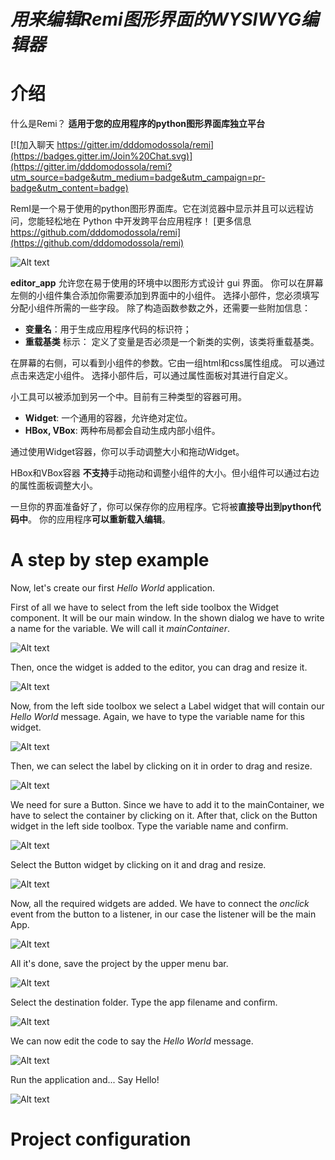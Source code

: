 
# *用来编辑Remi图形界面的WYSIWYG编辑器*

介绍
===
什么是Remi？
**适用于您的应用程序的python图形界面库独立平台**

[![加入聊天 https://gitter.im/dddomodossola/remi](https://badges.gitter.im/Join%20Chat.svg)](https://gitter.im/dddomodossola/remi?utm_source=badge&utm_medium=badge&utm_campaign=pr-badge&utm_content=badge)

RemI是一个易于使用的python图形界面库。它在浏览器中显示并且可以远程访问，您能轻松地在 Python 中开发跨平台应用程序！
[更多信息 https://github.com/dddomodossola/remi](https://github.com/dddomodossola/remi)

![Alt text](https://raw.githubusercontent.com/dddomodossola/remi/master/editor/res/preview.png "Editor window")

**editor_app** 允许您在易于使用的环境中以图形方式设计 gui 界面。
你可以在屏幕左侧的小组件集合添加你需要添加到界面中的小组件。
选择小部件，您必须填写分配小组件所需的一些字段。 除了构造函数参数之外，还需要一些附加信息：
- **变量名**：用于生成应用程序代码的标识符；
- **重载基类** 标示： 定义了变量是否必须是一个新类的实例，该类将重载基类。

在屏幕的右侧，可以看到小组件的参数。它由一组html和css属性组成。
可以通过点击来选定小组件。 选择小部件后，可以通过属性面板对其进行自定义。

小工具可以被添加到另一个中。目前有三种类型的容器可用。
- **Widget**: 一个通用的容器，允许绝对定位。
- **HBox, VBox**: 两种布局都会自动生成内部小组件。

通过使用Widget容器，你可以手动调整大小和拖动Widget。

HBox和VBox容器 **不支持**手动拖动和调整小组件的大小。但小组件可以通过右边的属性面板调整大小。

一旦你的界面准备好了，你可以保存你的应用程序。它将被**直接导出到python代码中**。
你的应用程序**可以重新载入编辑**。


A step by step example
===
Now, let's create our first *Hello World* application.

First of all we have to select from the left side toolbox the Widget component. It will be our main window.
In the shown dialog we have to write a name for the variable. We will call it *mainContainer*.

![Alt text](https://raw.githubusercontent.com/dddomodossola/remi/master/editor/res/tutorial_images/new_container.png "New Widget container")


Then, once the widget is added to the editor, you can drag and resize it.

![Alt text](https://raw.githubusercontent.com/dddomodossola/remi/master/editor/res/tutorial_images/drag_resize_container.png "Drag and resize container")


Now, from the left side toolbox we select a Label widget that will contain our *Hello World* message.
Again, we have to type the variable name for this widget.

![Alt text](https://raw.githubusercontent.com/dddomodossola/remi/master/editor/res/tutorial_images/new_label.png "Add new label")


Then, we can select the label by clicking on it in order to drag and resize.

![Alt text](https://raw.githubusercontent.com/dddomodossola/remi/master/editor/res/tutorial_images/drag_resize_label.png "Drag and resize label")


We need for sure a Button. Since we have to add it to the mainContainer, we have to select the container by clicking on it.
After that, click on the Button widget in the left side toolbox. 
Type the variable name and confirm.

![Alt text](https://raw.githubusercontent.com/dddomodossola/remi/master/editor/res/tutorial_images/new_button.png "Add new button")


Select the Button widget by clicking on it and drag and resize.

![Alt text](https://raw.githubusercontent.com/dddomodossola/remi/master/editor/res/tutorial_images/drag_resize_button.png "Drag and resize button")


Now, all the required widgets are added. We have to connect the *onclick* event from the button to a listener, in our case the listener will be the main App.

![Alt text](https://raw.githubusercontent.com/dddomodossola/remi/master/editor/res/tutorial_images/connect_button.png "Connect button onclick event to App")


All it's done, save the project by the upper menu bar.

![Alt text](https://raw.githubusercontent.com/dddomodossola/remi/master/editor/res/tutorial_images/save_menu.png "Save menu")


Select the destination folder. Type the app filename and confirm.

![Alt text](https://raw.githubusercontent.com/dddomodossola/remi/master/editor/res/tutorial_images/save_dialog.png "Save dialog")


We can now edit the code to say the *Hello World* message.

![Alt text](https://raw.githubusercontent.com/dddomodossola/remi/master/editor/res/tutorial_images/edit_hello_message.png "Edit the code to say Hello World")


Run the application and... Say Hello!

![Alt text](https://raw.githubusercontent.com/dddomodossola/remi/master/editor/res/tutorial_images/hello.png "Run the App")


Project configuration
===

